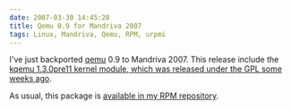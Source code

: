 ```yaml
---
date: 2007-03-30 14:45:28
title: Qemu 0.9 for Mandriva 2007
tags: Linux, Mandriva, Qemu, RPM, urpmi
---
```


I've just backported [qemu](http://fabrice.bellard.free.fr/qemu/) 0.9 to
Mandriva 2007. This release include the
[kqemu 1.3.0pre11 kernel module, which was released under the GPL some weeks ago](http://lwn.net/Articles/220807/).

As usual, this package is
[available in my RPM repository](http://github.com/kdeldycke/mandriva-specs).

